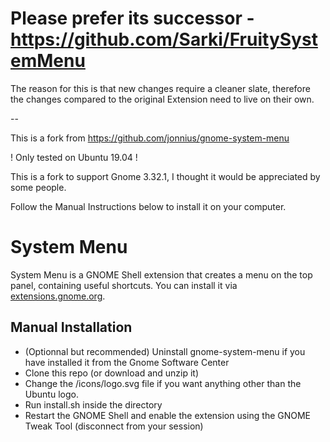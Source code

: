 # Please prefer its successor - https://github.com/Sarki/FruitySystemMenu
The reason for this is that new changes require a cleaner slate, therefore the changes compared to the original Extension need to live on their own. 

--

This is a fork from https://github.com/jonnius/gnome-system-menu

! Only tested on Ubuntu 19.04 !

This is a fork to support Gnome 3.32.1, I thought it would be appreciated by some people.

Follow the Manual Instructions below to install it on your computer.

# System Menu

System Menu is a GNOME Shell extension that creates a menu on the top panel, containing useful shortcuts. You can install it via [extensions.gnome.org](https://extensions.gnome.org/extension/1204/system-menu/).

## Manual Installation
- (Optionnal but recommended) Uninstall gnome-system-menu if you have installed it from the Gnome Software Center
- Clone this repo (or download and unzip it)
- Change the /icons/logo.svg file if you want anything other than the Ubuntu logo.
- Run install.sh inside the directory
- Restart the GNOME Shell and enable the extension using the GNOME Tweak Tool (disconnect from your session)
